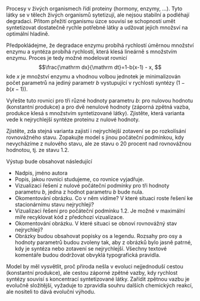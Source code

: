 Procesy v živých organismech řídí proteiny (hormony, enzymy,
...). Tyto látky se v tělech živých organismů sytetizují, ale nejsou
stabilní a podléhají degradaci. Přitom přežití organismu úzce souvisí
se schopností umět syntetizovat dostatečně rychle potřebné látky a
udžovat jejich množsví na optimální hladině.

Předpokládejme, že degradace enzymu probíhá rychlostí úměrnou množství
enzymu a syntéza probíhá rychlostí, která klesá lineárně s množstvím
enzymu. Proces je tedy možné modelovat rovnicí $$\frac{\mathrm
dx}{\mathrm dt}=1-b(x-1) - x, $$ kde $x$ je množství enzymu a vhodnou
volbou jednotek je minimalizován počet parametrů na jediný parametr
$b$ vystupující v rychlosti syntézy ($1-b(x-1)$).

Vyřešte tuto rovnici pro tři různé hodnoty parametru $b$: pro nulovou
hodnotu (konstantní produkce) a pro dvě nenulové hodnoty (záporná
zpětná vazba, produkce klesá s množstvím syntetizované
látky). Zjistěte, která varianta vede k nejrychlejší syntéze proteinu
z nulové hodnoty.

Zjistěte, zda stejná varianta zajistí i nejrychlejší zotavení se po
rozkolísání rovnovážného stavu. Zopakujte model s jinou počáteční
podmínkou, kdy nevycházíme z nulového stavu, ale ze stavu o 20 procent
nad rovnovážnou hodnotou, tj. ze stavu 1.2.

Výstup bude obsahovat následující

* Nadpis, jméno autora
* Popis, jakou rovnici studujeme, co rovnice vyjadřuje.
* Vizualizaci řešení z nulové počáteční podmínky pro tři hodnoty
  parametru $b$, jedna z hodnot parametru $b$ bude nula.
* Okomentování obrázku. Co v něm vidíme? V které situaci roste řešení
  ke stacionárnímu stavu nejrychleji?
* Vizualizaci řešení pro počáteční podmínku 1.2. Je možné v maximální
  míře recyklovat kód z předchozí vizualizace.
* Okomentování obrázku. V které situaci se obnoví
  rovnovážný stav nejrychleji?
* Obrázky budou obsahovat popisky os a legendu. Rozsahy pro osy a hodnoty
  parametrů budou zvoleny tak, aby z obrázků bylo jasně patrné, kdy je
  syntéza nebo zotavení se nejrychlejší. Všechny textové komentáře
  budou dodržovat obvyklá typografická pravidla.


Model by měl vysvětlit, proč příroda nešla v evoluci nejjednoduší
cestou (konstantní produkce), ale cestou záporné zpětné vazby, kdy
rychlost syntézy souvisí s koncentrací syntetizované látky. Zařídit
zpětnou vazbu je evolučně složitější, vyžaduje to zpravidla souhru
dalších chemických reakcí, ale nositeli to dává evoluční výhodu.

